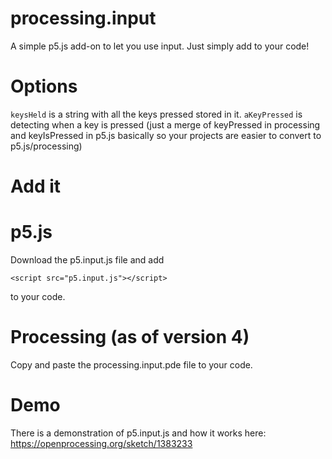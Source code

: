 # processing.input
A simple p5.js add-on to let you use input. Just simply add to your code!

# Options

```keysHeld``` is a string with all the keys pressed stored in it.
```aKeyPressed``` is detecting when a key is pressed (just a merge of keyPressed in processing and keyIsPressed in p5.js basically so your projects are easier to convert to p5.js/processing)

# Add it

# p5.js

Download the p5.input.js file and add

```
<script src="p5.input.js"></script>
```

to your code.

# Processing (as of version 4)

Copy and paste the processing.input.pde file to your code.

# Demo

There is a demonstration of p5.input.js and how it works here: <a href="https://openprocessing.org/sketch/1383233">https://openprocessing.org/sketch/1383233</a>

